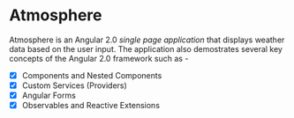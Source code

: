 # Atmosphere

Atmosphere is an Angular 2.0 *single page application* that displays weather data based on the user input. The application also demostrates several key concepts of the Angular 2.0 framework such as -

- [x] Components and Nested Components
- [x] Custom Services (Providers)
- [x] Angular Forms
- [x] Observables and Reactive Extensions